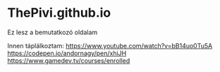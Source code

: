 # ThePivi.github.io
Ez lesz a bemutatkozó oldalam

Innen táplálkoztam:
https://www.youtube.com/watch?v=bB14uo0Tu5A
https://codepen.io/andornagy/pen/xhiJH
https://www.gamedev.tv/courses/enrolled
